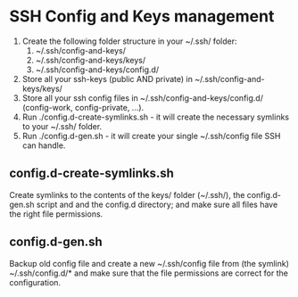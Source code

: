 # SSH Config and Keys management

1. Create the following folder structure in your ~/.ssh/ folder:
   1. ~/.ssh/config-and-keys/
   2. ~/.ssh/config-and-keys/keys/
   3. ~/.ssh/config-and-keys/config.d/
2. Store all your ssh-keys (public AND private) in ~/.ssh/config-and-keys/keys/
3. Store all your ssh config files in ~/.ssh/config-and-keys/config.d/ (config-work, config-private, ...).
4. Run ./config.d-create-symlinks.sh - it will create the necessary symlinks to your ~/.ssh/ folder.
5. Run ./config.d-gen.sh - it will create your single ~/.ssh/config file SSH can handle.


## config.d-create-symlinks.sh

Create symlinks to the contents of the keys/ folder (~/.ssh/), the config.d-gen.sh script and and the config.d directory; and make sure all files have the right file permissions.

## config.d-gen.sh

Backup old config file and create a new ~/.ssh/config file from (the symlink) ~/.ssh/config.d/* and make sure that the file permissions are correct for the configuration.


